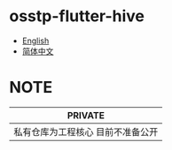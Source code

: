 # osstp-flutter-hive

- [English](./README.md)
- [简体中文](./README.zh_CN.md)



# NOTE

| **PRIVATE** |
|-------------|
| 私有仓库为工程核心 目前不准备公开 |